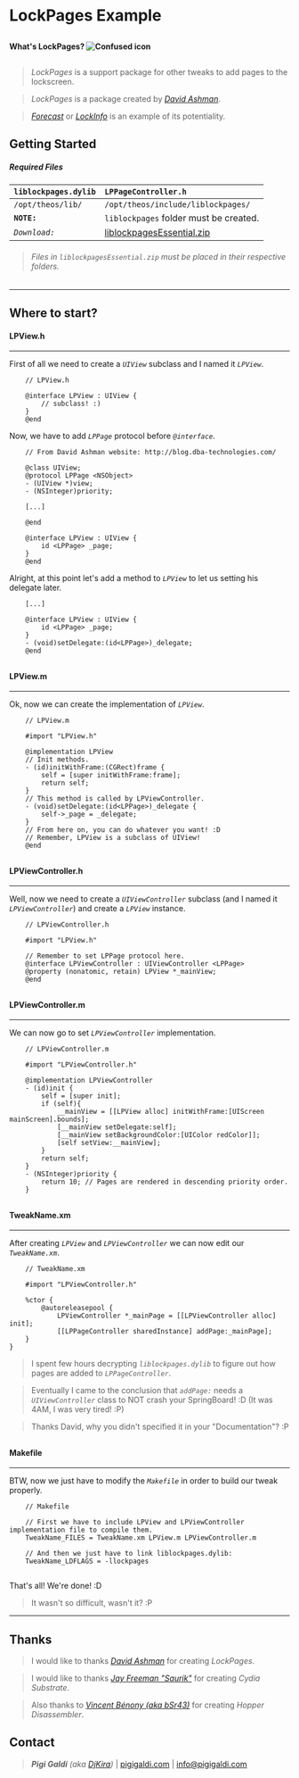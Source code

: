 # LockPages Example
## 
#### What's LockPages? ![Confused icon](http://pigigaldi.com/lockpages/images/confused.png)
## 
>  
> *LockPages* is a support package for other tweaks to add pages to the lockscreen.

> *LockPages* is a package created by *[David Ashman]*.

> *[Forecast]* or *[LockInfo]* is an example of its potentiality.

## 

## Getting Started
##### Required Files

| **`liblockpages.dylib`** | **`LPPageController.h`**               |
| :----------------------- | :------------------------------------- |
|  `/opt/theos/lib/`       | `/opt/theos/include/liblockpages/`     |
|  **`NOTE:`**             | `liblockpages` folder must be created. |
|  *`Download:`*           | [liblockpagesEssential.zip]            |

> ###### Files in *`liblockpagesEssential.zip`* must be placed in their respective folders.

***
## Where to start?
#### LPView.h
***
First of all we need to create a *`UIView`* subclass and I named it *`LPView`*.

```
	// LPView.h
	
	@interface LPView : UIView {
		// subclass! :)
	}
	@end
```

Now, we have to add *`LPPage`* protocol before *`@interface`*.

```	
	// From David Ashman website: http://blog.dba-technologies.com/
	
	@class UIView;
	@protocol LPPage <NSObject>
	- (UIView *)view;
	- (NSInteger)priority;
	
	[...]
	
	@end
	
	@interface LPView : UIView {
		id <LPPage> _page;
	}
	@end
```

Alright, at this point let's add a method to *`LPView`* to let us setting his delegate later.

```
	[...]
	
	@interface LPView : UIView {
		id <LPPage> _page;
	}
	- (void)setDelegate:(id<LPPage>)_delegate;
	@end
```

## 
#### LPView.m
***
Ok, now we can create the implementation of *`LPView`*.

```
	// LPView.m
	
	#import "LPView.h"

	@implementation LPView
	// Init methods.
	- (id)initWithFrame:(CGRect)frame {
		self = [super initWithFrame:frame];
		return self;
	}
	// This method is called by LPViewController.
	- (void)setDelegate:(id<LPPage>)_delegate {
		self->_page = _delegate;
	}
	// From here on, you can do whatever you want! :D
	// Remember, LPView is a subclass of UIView!
	@end
```

## 
#### LPViewController.h
***
Well, now we need to create a *`UIViewController`* subclass (and I named it *`LPViewController`*) and create a *`LPView`* instance.
 
```
	// LPViewController.h

	#import "LPView.h"
	
	// Remember to set LPPage protocol here.
	@interface LPViewController : UIViewController <LPPage>
	@property (nonatomic, retain) LPView *_mainView;
	@end

```

## 
#### LPViewController.m
***
We can now go to set *`LPViewController`* implementation.

```
	// LPViewController.m

	#import "LPViewController.h"

	@implementation LPViewController
	- (id)init {
		self = [super init];
		if (self){
			__mainView = [[LPView alloc] initWithFrame:[UIScreen mainScreen].bounds];
			[__mainView setDelegate:self];
			[__mainView setBackgroundColor:[UIColor redColor]];
			[self setView:__mainView];
		}
		return self;
	}
	- (NSInteger)priority {
		return 10; // Pages are rendered in descending priority order.
	}

```

## 
#### TweakName.xm
***
After creating *`LPView`* and *`LPViewController`* we can now edit our
*`TweakName.xm`*.

```
	// TweakName.xm
	
	#import "LPViewController.h"

	%ctor {
		@autoreleasepool {
			LPViewController *_mainPage = [[LPViewController alloc] init];
			[[LPPageController sharedInstance] addPage:_mainPage];
	}
}

```

> I spent few hours decrypting *`liblockpages.dylib`* to figure out how pages are added to *`LPPageController`*.

> Eventually I came to the conclusion that *`addPage:`* needs a *`UIViewController`* class to NOT crash your SpringBoard! :D (It was 4AM, I was very tired! :P)

> Thanks David, why you didn't specified it in your "Documentation"? :P

## 
#### Makefile
***
BTW, now we just have to modify the *`Makefile`* in order to build our tweak properly.

```
	// Makefile
	
	// First we have to include LPView and LPViewController implementation file to compile them.
	TweakName_FILES = TweakName.xm LPView.m LPViewController.m
	
	// And then we just have to link liblockpages.dylib:
	TweakName_LDFLAGS = -llockpages
	
```

That's all! We're done! :D

> It wasn't so difficult, wasn't it? :P

*** 

## Thanks
> I would like to thanks *[David Ashman]* for creating *LockPages*.

> I would like to thanks *[Jay Freeman "Saurik"]* for creating *Cydia Substrate*.

> Also thanks to *[Vincent Bénony (aka bSr43)]* for creating *Hopper Disassembler*.
> ## 

## Contact
> ***Pigi Galdi*** *(aka [DjKira])* | [pigigaldi.com](http://pigigaldi.com) | [info@pigigaldi.com](mail://info@pigigaldi.com) 	

<!--/////////////////////////////////////////////////////////////////////-->

[djkira]:http://twitter.com/DjKira_
[david ashman]:http://twitter.com/davidbashman
[forecast]:http://modmyi.com/info/forecast.d.php
[lockinfo]:http://www.lockinfo.net/cydia/modmyi/lockinfo7.d.php
[liblockpagesEssential.zip]:http://pigigaldi.com/lockpages/liblockpagesEssential.zip
[jay freeman "saurik"]:http://twitter.com/saurik
[Vincent Bénony (aka bSr43)]:http://www.hopperapp.com